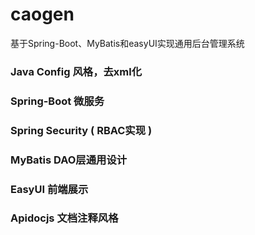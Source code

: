 # caogen
基于Spring-Boot、MyBatis和easyUI实现通用后台管理系统

### Java Config 风格，去xml化

### Spring-Boot 微服务

### Spring Security ( RBAC实现 )

### MyBatis DAO层通用设计

### EasyUI 前端展示

### Apidocjs 文档注释风格